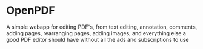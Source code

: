 # OpenPDF
A simple webapp for editing PDF's, from text editing, annotation, comments, adding pages, rearranging pages, adding images, and everything else a good PDF editor should have without all the ads and subscriptions to use
